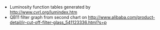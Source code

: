 * Luminosity function tables generated by http://www.cvrl.org/lumindex.htm
* QB11 filter graph from second chart on http://www.alibaba.com/product-detail/ir-cut-off-filter-glass_541123336.html?s=p
